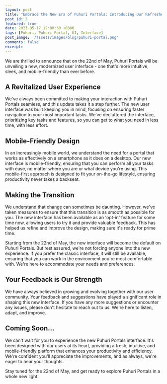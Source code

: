 ```yaml
---
layout: post
title: "Embrace the New Era of Puhuri Portals: Introducing Our Refreshed User Interface"
post_id: 2
featured: true
date: 2023-05-17 12:00:30 +0300
tags: [Puhuri, Puhuri Portal, UI, Interface]
post_image: '/assets/images/blog/puhuri-portal.png'
comments: false
excerpt: 
---
```

<p>We are thrilled to announce that on the 22nd of May, Puhuri Portals will be unveiling a new, modernized user interface - one that's more intuitive, sleek, and mobile-friendly than ever before.</p>
<h2>A Revitalized User Experience</h2>
<p>We've always been committed to making your interaction with Puhuri Portals seamless, and this update takes it a step further. The new user interface was built keeping you in mind, focusing on ensuring faster navigation to your most important tasks. We've decluttered the interface, prioritizing key tasks and features, so you can get to what you need in less time, with less effort.</p>
<h2>Mobile-Friendly Design</h2>
<p>In an increasingly mobile world, we understand the need for a portal that works as effectively on a smartphone as it does on a desktop. Our new interface is mobile-friendly, ensuring that you can perform all your tasks with ease, no matter where you are or what device you're using. This mobile-first approach is designed to fit your on-the-go lifestyle, ensuring productivity never takes a backseat.</p>
<h2>Making the Transition</h2>
<p>We understand that change can sometimes be daunting. However, we've taken measures to ensure that this transition is as smooth as possible for you. The new interface has been available as an 'opt-in' feature for some time now, allowing users to try it and provide valuable feedback. This has helped us refine and improve the design, making sure it's ready for prime time.</p>
<p>Starting from the 22nd of May, the new interface will become the default on Puhuri Portals. But rest assured, we're not forcing anyone into the new experience. If you prefer the classic interface, it will still be available, ensuring that you can work in the environment you're most comfortable with. We're here to accommodate your needs and preferences.</p>
<h2>Your Feedback is Our Strength</h2>
<p>We have always believed in growing and evolving together with our user community. Your feedback and suggestions have played a significant role in shaping this new interface. If you have any more suggestions or encounter any issues, please don't hesitate to reach out to us. We're here to listen, adapt, and improve.</p>
<h2>Coming Soon...</h2>
<p>We can't wait for you to experience the new Puhuri Portals interface. It's been designed with our users at its heart, providing a fresh, intuitive, and mobile-friendly platform that enhances your productivity and efficiency. We're confident you'll appreciate the improvements, and as always, we're eager to hear your thoughts.</p>
<p>Stay tuned for the 22nd of May, and get ready to explore Puhuri Portals in a whole new light.</p>
